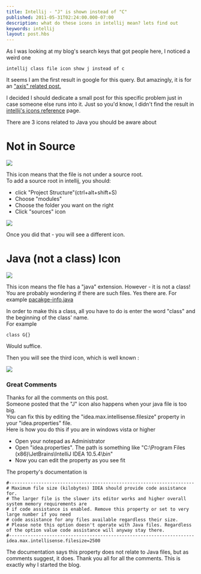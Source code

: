 ```yaml
---
title: Intellij - "J" is shown instead of "C"
published: 2011-05-31T02:24:00.000-07:00
description: what do these icons in intellij mean? lets find out
keywords: intellij
layout: post.hbs
---
```



As I was looking at my blog's search keys that got people here, I noticed a weird one

```
intellij class file icon show j instead of c
```

It seems I am the first result in google for this query. But amazingly, it is for an ["axis" related post.](/2010/12/getting-really-annoyed-with-axis-2.html)

I decided I should dedicate a small post for this specific problem just in case someone else runs into it. Just so you'd know, I didn't find the result in [intellij's icons reference](http://www.jetbrains.com/idea/webhelp/file-types-recognized-by-intellij-idea.html) page.  

There are 3 icons related to Java you should be aware about  

# Not in Source

[![](http://4.bp.blogspot.com/-2DG2ZQ_rJYs/TeSxVzrvldI/AAAAAAAAA14/Iu0cEWsAwMk/s1600/java_file_not_under_source_folder.png)](http://4.bp.blogspot.com/-2DG2ZQ_rJYs/TeSxVzrvldI/AAAAAAAAA14/Iu0cEWsAwMk/s1600/java_file_not_under_source_folder.png)


This icon means that the file is not under a source root.  
To add a source root in intellij, you should:  

*   click "Project Structure"(ctrl+alt+shift+S)
*   Choose "modules"
*   Choose the folder you want on the right
*   Click "sources" icon

[![](http://1.bp.blogspot.com/-qkXumH07FKU/TeSyIl99G9I/AAAAAAAAA18/2DbYk6oP4s8/s320/intellij_add_folder_as_source.jpg)](http://1.bp.blogspot.com/-qkXumH07FKU/TeSyIl99G9I/AAAAAAAAA18/2DbYk6oP4s8/s1600/intellij_add_folder_as_source.jpg)

Once you did that - you will see a different icon.  

# Java (not a class) Icon

[![](http://4.bp.blogspot.com/--BtfLFiP3q4/TeSyUAPc4xI/AAAAAAAAA2A/EPZbYGshU9Q/s1600/java_source_but_no_class.png)](http://4.bp.blogspot.com/--BtfLFiP3q4/TeSyUAPc4xI/AAAAAAAAA2A/EPZbYGshU9Q/s1600/java_source_but_no_class.png)

This icon means the file has a "java" extension. However - it is not a class!  
You are probably wondering if there are such files. Yes there are. For example [pacakge-info.java](http://download.oracle.com/javase/6/docs/technotes/tools/solaris/javadoc.html#sourcefiles)  

In order to make this a class, all you have to do is enter the word "class" and the beginning of the class' name.  
For example  

```
class G{}
```

Would suffice.  

Then you will see the third icon, which is well known :  

[![](http://4.bp.blogspot.com/-kw0DM4wqjE8/TeSzae99dXI/AAAAAAAAA2I/1CopZX6fIWU/s1600/intellij_class_icon.png)](http://4.bp.blogspot.com/-kw0DM4wqjE8/TeSzae99dXI/AAAAAAAAA2I/1CopZX6fIWU/s1600/intellij_class_icon.png)

### Great Comments

Thanks for all the comments on this post.  
Someone posted that the "J" icon also happens when your java file is too big.  
You can fix this by editing the "idea.max.intellisense.filesize" property in your "idea.properties" file.  
Here is how you do this if you are in windows vista or higher  

*   Open your notepad as Administrator
*   Open "idea.properties". The path is something like "C:\Program Files (x86)\JetBrains\IntelliJ IDEA 10.5.4\bin"
*   Now you can edit the property as you see fit

The property's documentation is

```
#---------------------------------------------------------------------  
# Maximum file size (kilobytes) IDEA should provide code assistance for.  
# The larger file is the slower its editor works and higher overall system memory requirements are  
# if code assistance is enabled. Remove this property or set to very large number if you need  
# code assistance for any files available regardless their size.  
# Please note this option doesn't operate with Java files. Regardless of the option value code assistance will anyway stay there.  
#---------------------------------------------------------------------  
idea.max.intellisense.filesize=2500  
```

The documentation says this property does not relate to Java files, but as comments suggest, it does. Thank you all for all the comments. This is exactly why I started the blog.  
